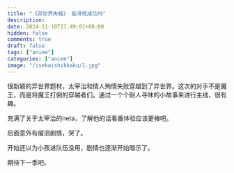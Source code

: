 ```yaml
---
title: "《异世界失格》 能寻死成功吗"
description: 
date: 2024-11-10T17:49:01+08:00
hidden: false
comments: true
draft: false
tags: ["anime"]
categories: ["anime"]
image: "/isekaishikkaku/1.jpg"
---
```

很新颖的异世界题材，太宰治和情人殉情失败穿越到了异世界。这次的对手不是魔王，而是将魔王打倒的穿越者们。通过一个个耐人寻味的小故事来进行主线，很有趣。

充满了关于太宰治的neta，了解他的话看番体验应该更棒吧。

后面意外有催泪剧情，哭了。

开始还以为小孩进队伍没用，剧情也逐渐开始暗示了。

期待下一季吧。
